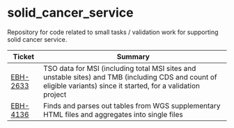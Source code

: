 # solid_cancer_service
Repository for code related to small tasks / validation work for supporting solid cancer service.

|  Ticket   |   Summary   |
|   ---     |     ---     |
| [EBH-2633] | TSO data for MSI (including total MSI sites and unstable sites) and TMB (including CDS and count of eligible variants) since it started, for a validation project |
| [EBH-4136] | Finds and parses out tables from WGS supplementary HTML files and aggregates into single files |


[EBH-2633]: https://cuhbioinformatics.atlassian.net/browse/EBH-2633
[EBH-4136]: https://cuhbioinformatics.atlassian.net/browse/EBH-4136
